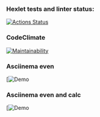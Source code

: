 ### Hexlet tests and linter status:
[![Actions Status](https://github.com/s-gala/python-project-49/actions/workflows/hexlet-check.yml/badge.svg)](https://github.com/s-gala/python-project-49/actions)

### CodeClimate 
[![Maintainability](https://api.codeclimate.com/v1/badges/487e17fe16141caa4b2a/maintainability)](https://codeclimate.com/github/s-gala/python-project-49/maintainability)

### Asciinema even
[![Demo](https://asciinema.org/a/2FfeOCm4Dq9QOqLXP9wKoP7lt)

### Asciinema even and calc
[![Demo](https://asciinema.org/a/I5Igo5X4xIsyGS50CBBa0Qcld)

